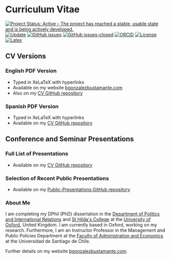 # Curriculum Vitae

[![Project Status: Active – The project has reached a stable, usable state and is being actively developed.](https://www.repostatus.org/badges/latest/active.svg)](https://github.com/bgonzalezbustamante/CV-XeLaTeX/blob/master/STATUS.md) [![Update](https://img.shields.io/badge/latest%20update-November%202021-orange.svg)](https://github.com/bgonzalezbustamante/CV-XeLaTeX/blob/master/CV-Gonzalez-Bustamante.pdf) [![GitHub issues](https://img.shields.io/github/issues/bgonzalezbustamante/CV-XeLaTeX.svg)](https://github.com/bgonzalezbustamante/CV-XeLaTeX/issues/) [![GitHub issues-closed](https://img.shields.io/github/issues-closed/bgonzalezbustamante/CV-XeLaTeX.svg)](https://github.com/bgonzalezbustamante/CV-XeLaTeX/issues?q=is%3Aissue+is%3Aclosed) [![ORCID](https://img.shields.io/badge/ORCID%20iD-0000--0003--1510--6820-brightgreen.svg)](http://orcid.org/0000-0003-1510-6820) [![License](https://img.shields.io/badge/license-CC--BY--4.0-black)](https://github.com/bgonzalezbustamante/CV-XeLaTeX/blob/master/LICENSE.md) [![Latex](https://img.shields.io/badge/made%20with-LaTeX-1f425f.svg)](https://www.latex-project.org/) 

## CV Versions

### English PDF Version 
- Typed in XeLaTeX with hyperlinks
- Available on my website [bgonzalezbustamante.com](https://bgonzalezbustamante.com) 
- Also on my [CV GitHub repository](https://github.com/bgonzalezbustamante/CV-XeLaTeX/blob/master/CV-Gonzalez-Bustamante.pdf)

### Spanish PDF Version 
- Typed in XeLaTeX with hyperlinks
- Available on my [CV GitHub repository](https://github.com/bgonzalezbustamante/CV-XeLaTeX/blob/master/spanish/CV-Gonzalez-Bustamante.pdf)

## Conference and Seminar Presentations

### Full List of Presentations
- Available on my [CV GitHub repository](https://github.com/bgonzalezbustamante/CV-XeLaTeX/blob/master/Conferences-Gonzalez-Bustamante.pdf)

### Selection of Recent Public Presentations
- Available on my [Public-Presentations GitHub repository](https://bgonzalezbustamante.github.io/Public-Presentations/)

### About Me

I am completing my DPhil (PhD) dissertation in the [Department of Politics and International Relations](https://www.politics.ox.ac.uk/) and [St Hilda's College](https://www.sthildas.ox.ac.uk/) at the [University of Oxford](http://www.ox.ac.uk/), United Kingdom. I am currently based in Oxford, working on my research. Furthermore, I am an Instructor Professor in the Management and Public Policies Department at the [Faculty of Administration and Economics](https://fae.usach.cl/) at the Universidad de Santiago de Chile.

Further details on my website [bgonzalezbustamante.com](https://bgonzalezbustamante.com/).
